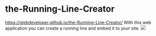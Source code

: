 # the-Running-Line-Creator
https://glebdeveloper.github.io/the-Running-Line-Creator/
With this web application you can create a running line and embed it to your site.
![](https://i.ibb.co/wgbKy07/linecreator.gif)
